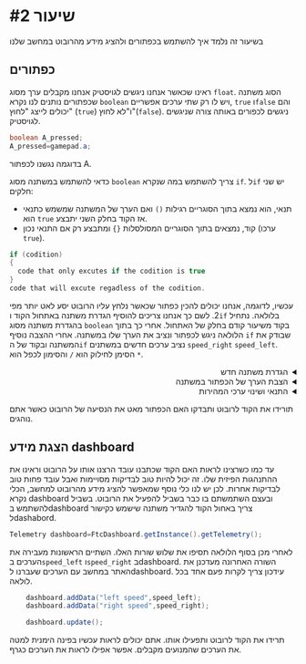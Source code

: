 # שיעור #2 
בשיעור זה נלמד איך להשתמש בכפתורים ולהציג מידע מהרובוט במחשב שלנו  
## כפתורים  
ראינו שכאשר אנחנו ניגשים לגויסטיק אנחנו מקבלים ערך מסוג `float`. הסוג משתנה שכפתורים נותנים לנו נקרא `boolean` ויש לו רק שתי ערכים אפשריים, `true` ו`false` והם יכולים לייצג "לחוץ" (`true`) ו"לא לחוץ"(`false`). ניגשים לכפורים באותה צורה שניגשים לגויסטיק.  

```java
boolean A_pressed;
A_pressed=gamepad.a;
```
בדוגמה נגשנו לכפתור A.

כדאי להשתמש במשתנה מסוג `boolean` צריך להשתמש במה שנקרא `if`. ל`if` יש שני חלקים:  
  *  תנאי, הוא נמצא בתוך הסוגריים רגילות `()` ואם הערך של המשתנה שמשמש כתנאי הוא `true` אז הקוד בחלק השני יתבצע.  
  * קוד, נמצאים בתוך הסוגריים המסולסלות `{}`  ומתבצע רק אם התנאי נכון (ערכו `true`).  
    
  ```java
  if (codition)
  {
    code that only excutes if the codition is true
  }
  code that will excute regadless of the codition.
```  
  
עכשיו, לדוגמה, אנחנו יכולים להכין כפתור שכאשר נלחץ עליו הרובוט יסע לאט יותר מפי 2. לשם כך אנחנו צריכים להוסיף הגדרת משתנה באתחול הקוד ו`if` בלולאה. נתחיל בהגדרת משתנה מסוג `boolean` בקוד משיעור קודם בחלק של האתחול. אחרי כך בתוך הלולאה ניגש לכפתור ונציב את הערך שלו במשתנה. אחרי ההצבה נוסיף `if` שבודק את המשתנה ובקוד של ה`if` נציב ערכים חדשים במשתנים `speed_right` `speed_left`. הסימן לחילוק הוא `/` והסימון לכפל הוא `*`.  



<details>
<summary dir="rtl">הגדרת משתנה חדש</summary>  
    
```java  
public void runOpMode()  {  
           
    DcMotor left_motor;
    DcMotor right_motor;
    float speed_left;
    float speed_right;
    boolean slow_robot; // המשתנה שיכיל את הערך מהכפתור 
    ...
    
}
```  
</details>  

<details> 
<summary dir="rtl">הצבת הערך של הכפתור במשתנה </summary>  
 
```java  
public void runOpMode()  {  
    ...
    waitForStart();
    while (opModeIsActive()){
        speed_left=-gamepad1.left_stick_y;
        speed_right=gamepad1.right_stick_y;
        slow_robot=gamepad1.a; // הצבת הערך של הכפתור במשתנה 

        left_motor.setPower(speed_left);
        right_motor.setPower(speed_right);
    }
}  
```
</details>  

<details> 
<summary dir="rtl">התנאי ושינוי ערכי המהירות</summary>

```java

public void runOpMode()  {  
    ...
    waitForStart();
    while (opModeIsActive()){
        speed_left=-gamepad1.left_stick_y;
        speed_right=gamepad1.right_stick_y;
        slow_robot=gamepad1.a;

        if(slow_robot){// התנאי והקוד של התנאי
            speed_left=speed_left/2;
            speed_right=speed_right/2;
        }

        left_motor.setPower(speed_left);
        right_motor.setPower(speed_right);
    }
}  
```  
</details>  

 תורידו את הקוד לרובוט ותבדקו האם הכפתור מאט את הנסיעה של הרובוט כאשר אתם נוהגים.


## הצגת מידע dashboard  
עד כמו כשרצינו לראות האם הקוד שכתבנו עובד הרצנו אותו על הרובוט וראינו את ההתנהגות הפיזית שלו. זה יכול להיות טוב לבדיקות מסויימות ואבל עובד פחות טוב לבדיקות אחרות. לכן יש לנו כלי נוסף שמאפשר להציג מידע מהרובוט למחשב, הכלי נקרא dashboard ובעצם השתמשתם בו כבר בשביל להפעיל את הרובוט. בשביל להשתמש בdashboard צריך באחול הקוד להגדיר משתנה שישמש כקישור לdashabord.  
```java
Telemetry dashboard=FtcDashboard.getInstance().getTelemetry();
```  
לאחרי מכן בסוף הלולאה תסיפו את שלוש שורות האלו. השתיים הראשונות מעבירה את הערכים ב`speed_left` ו`speed_right` בdashboard. השורה האחרונה מעדכנן את האתר במחשב עם הערכים שעברנו לdashboard. עידכון צריך לקרות פעם אחד בכל לולאה.
```java
    dashboard.addData("left speed",speed_left);
    dashboard.addData("right speed",speed_right);

    dashboard.update();
```  
תרידו את הקוד לרובוט ותפעילו אותו. אתם יכולים לראות עכשיו בפינה הימנית למטה את הערכים שהמנועים מקבלים. אפשר אפילו לראות את הערכים כגרף.  
<!-- צריך להוסיף תמונה של שתמחיש את השורה למעלה -->  
